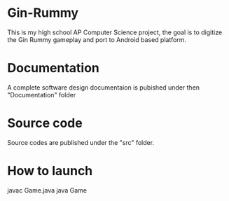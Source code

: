 # Gin-Rummy
This is my high school AP Computer Science project, the goal is to digitize the Gin Rummy gameplay and port to Android based platform.

# Documentation
A complete software design documentaion is pubished under then "Documentation" folder

# Source code
Source codes are published under the "src" folder.

# How to launch
javac Game.java
java Game
